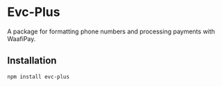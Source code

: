 # Evc-Plus

A package for formatting phone numbers and processing payments with WaafiPay.

## Installation

```sh
npm install evc-plus
